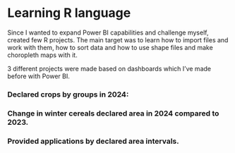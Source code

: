# Learning R language

Since I wanted to expand Power BI capabilities and challenge myself, created few R projects.
The main target was to learn how to import files and work with them, how to sort data and how to use shape files and make choropleth maps with it.

3 different projects were made based on dashboards which I’ve made before with Power BI.

### Declared crops by groups in 2024:

### Change in winter cereals declared area in 2024 compared to 2023.

### Provided applications by declared area intervals.

